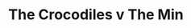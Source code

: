 ---
year: 1991
serialNumber: "0131" 
game: "The Crocodiles"
title: "The Crocodiles v The Min"
gameLocation: "The Crocodiles"
gameDate: "/1991"
shortReport: ""
result: ""
resultType: ""
type: "game"
---